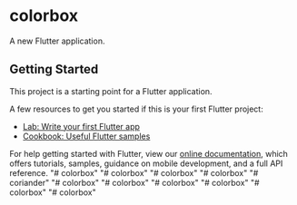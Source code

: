 # colorbox

A new Flutter application.

## Getting Started

This project is a starting point for a Flutter application.

A few resources to get you started if this is your first Flutter project:

- [Lab: Write your first Flutter app](https://flutter.dev/docs/get-started/codelab)
- [Cookbook: Useful Flutter samples](https://flutter.dev/docs/cookbook)

For help getting started with Flutter, view our
[online documentation](https://flutter.dev/docs), which offers tutorials,
samples, guidance on mobile development, and a full API reference.
"# colorbox" 
"# colorbox" 
"# colorbox" 
"# colorbox" 
"# coriander" 
"# colorbox" 
"# colorbox" 
"# colorbox" 
"# colorbox" 
"# colorbox" 
"# colorbox" 
